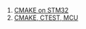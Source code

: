 1. [CMAKE on STM32](https://dev.to/pgradot/cmake-on-stm32-the-beginning-3766) 
2. [CMAKE, CTEST, MCU](https://github.com/ErichStyger/MCUXpresso_LPC55S16_CI_CD)